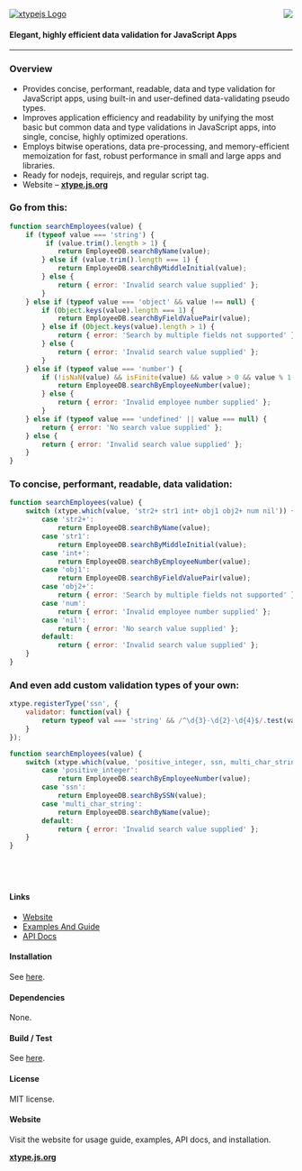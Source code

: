 [![xtypejs Logo](http://xtype.js.org/assets/img/xtypejs-logo.png)](http://xtype.js.org/) <a href="https://travis-ci.org/lucono/xtypejs"><img align="right" src="https://travis-ci.org/lucono/xtypejs.svg?branch=master"></a>
#### Elegant, highly efficient data validation for JavaScript Apps

---

### Overview

- Provides concise, performant, readable, data and type validation for JavaScript apps, using built-in and user-defined data-validating pseudo types.
- Improves application efficiency and readability by unifying the most basic but common data and type validations in JavaScript apps, into single, concise, highly optimized operations.
- Employs bitwise operations, data pre-processing, and memory-efficient memoization for fast, robust performance in small and large apps and libraries.
- Ready for nodejs, requirejs, and regular script tag.
- Website &ndash; **[xtype.js.org](http://xtype.js.org)**

### Go from this:

```js
function searchEmployees(value) {
    if (typeof value === 'string') {
         if (value.trim().length > 1) {
            return EmployeeDB.searchByName(value);
        } else if (value.trim().length === 1) {
            return EmployeeDB.searchByMiddleInitial(value);
        } else {
            return { error: 'Invalid search value supplied' };
        }
    } else if (typeof value === 'object' && value !== null) {
        if (Object.keys(value).length === 1) {
            return EmployeeDB.searchByFieldValuePair(value);
        } else if (Object.keys(value).length > 1) {
            return { error: 'Search by multiple fields not supported' };
        } else {
            return { error: 'Invalid search value supplied' };
        }
    } else if (typeof value === 'number') {
        if (!isNaN(value) && isFinite(value) && value > 0 && value % 1 === 0) {
            return EmployeeDB.searchByEmployeeNumber(value);
        } else {
            return { error: 'Invalid employee number supplied' };
        }
    } else if (typeof value === 'undefined' || value === null) {
        return { error: 'No search value supplied' };
    } else {
        return { error: 'Invalid search value supplied' };
    }
}
```

### To concise, performant, readable, data validation:

```js
function searchEmployees(value) {
    switch (xtype.which(value, 'str2+ str1 int+ obj1 obj2+ num nil')) {
        case 'str2+':
            return EmployeeDB.searchByName(value);
        case 'str1':
            return EmployeeDB.searchByMiddleInitial(value);
        case 'int+':
            return EmployeeDB.searchByEmployeeNumber(value);
        case 'obj1':
            return EmployeeDB.searchByFieldValuePair(value);
        case 'obj2+':
            return { error: 'Search by multiple fields not supported' };
        case 'num':
            return { error: 'Invalid employee number supplied' };
        case 'nil':
            return { error: 'No search value supplied' };
        default:
            return { error: 'Invalid search value supplied' };
    }
}
```

### And even add custom validation types of your own:

```js
xtype.registerType('ssn', {
    validator: function(val) {
        return typeof val === 'string' && /^\d{3}-\d{2}-\d{4}$/.test(val);
    }
});

function searchEmployees(value) {
    switch (xtype.which(value, 'positive_integer, ssn, multi_char_string')) {
        case 'positive_integer':
            return EmployeeDB.searchByEmployeeNumber(value);
        case 'ssn':
            return EmployeeDB.searchBySSN(value);
        case 'multi_char_string':
            return EmployeeDB.searchByName(value);
        default:
            return { error: 'Invalid search value supplied' };
    }
}
```

## &nbsp;

#### Links

- [Website](http://xtype.js.org)
- [Examples And Guide](http://xtype.js.org/?doc=guide)
- [API Docs](http://xtype.js.org/?doc=api)

#### Installation

See [here](http://xtype.js.org/?doc=getit).

#### Dependencies

None.


#### Build / Test

See [here](https://github.com/lucono/xtypejs/tree/master/test).


#### License

MIT license.


#### Website

Visit the website for usage guide, examples, API docs, and installation.

**[xtype.js.org](http://xtype.js.org/)**
